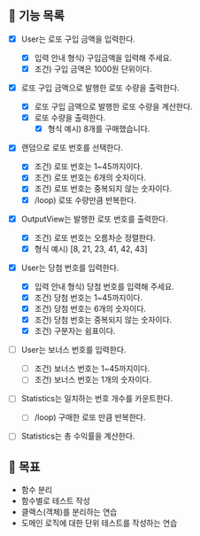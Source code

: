 ## 🚀 기능 목록

- [x] User는 로또 구입 금액을 입력한다.

  - [x] 입력 안내 형식) 구입금액을 입력해 주세요.
  - [x] 조건) 구입 금액은 1000원 단위이다.

- [x] 로또 구입 금액으로 발행한 로또 수량을 출력한다.

  - [x] 로또 구입 금액으로 발행한 로또 수량을 계산한다.
  - [x] 로또 수량을 출력한다.
    - [x] 형식 예시) 8개를 구매했습니다.

- [x] 랜덤으로 로또 번호를 선택한다.

  - [x] 조건) 로또 번호는 1~45까지이다.
  - [x] 조건) 로또 번호는 6개의 숫자이다.
  - [x] 조건) 로또 번호는 중복되지 않는 숫자이다.
  - [x] /loop) 로또 수량만큼 반복한다.

- [x] OutputView는 발행한 로또 번호를 출력한다.

  - [x] 조건) 로또 번호는 오름차순 정렬한다.
  - [x] 형식 예시) [8, 21, 23, 41, 42, 43]

- [x] User는 당첨 번호를 입력한다.

  - [x] 입력 안내 형식) 당첨 번호를 입력해 주세요.
  - [x] 조건) 당첨 번호는 1~45까지이다.
  - [x] 조건) 당첨 번호는 6개의 숫자이다.
  - [x] 조건) 당첨 번호는 중복되지 않는 숫자이다.
  - [x] 조건) 구분자는 쉼표이다.

- [ ] User는 보너스 번호를 입력한다.

  - [ ] 조건) 보너스 번호는 1~45까지이다.
  - [ ] 조건) 보너스 번호는 1개의 숫자이다.

- [ ] Statistics는 일치하는 번호 개수를 카운트한다.

  - [ ] /loop) 구매한 로또 만큼 반복한다.

- [ ] Statistics는 총 수익률을 계산한다.

## 📌 목표

- 함수 분리
- 함수별로 테스트 작성
- 클랙스(객체)를 분리하는 연습
- 도메인 로직에 대한 단위 테스트를 작성하는 연습
